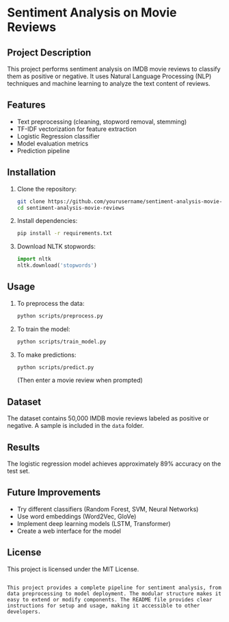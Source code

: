 # Sentiment Analysis on Movie Reviews
## Project Description
This project performs sentiment analysis on IMDB movie reviews to classify them as positive or negative. It uses Natural Language Processing (NLP) techniques and machine learning to analyze the text content of reviews.

## Features
- Text preprocessing (cleaning, stopword removal, stemming)
- TF-IDF vectorization for feature extraction
- Logistic Regression classifier
- Model evaluation metrics
- Prediction pipeline

## Installation
1. Clone the repository:
   ```bash
   git clone https://github.com/yourusername/sentiment-analysis-movie-reviews.git
   cd sentiment-analysis-movie-reviews
   ```

2. Install dependencies:
   ```bash
   pip install -r requirements.txt
   ```

3. Download NLTK stopwords:
   ```python
   import nltk
   nltk.download('stopwords')
   ```

## Usage
1. To preprocess the data:
   ```bash
   python scripts/preprocess.py
   ```

2. To train the model:
   ```bash
   python scripts/train_model.py
   ```

3. To make predictions:
   ```bash
   python scripts/predict.py
   ```
   (Then enter a movie review when prompted)

## Dataset
The dataset contains 50,000 IMDB movie reviews labeled as positive or negative. A sample is included in the `data` folder.

## Results
The logistic regression model achieves approximately 89% accuracy on the test set.

## Future Improvements
- Try different classifiers (Random Forest, SVM, Neural Networks)
- Use word embeddings (Word2Vec, GloVe)
- Implement deep learning models (LSTM, Transformer)
- Create a web interface for the model

## License
This project is licensed under the MIT License.
```

This project provides a complete pipeline for sentiment analysis, from data preprocessing to model deployment. The modular structure makes it easy to extend or modify components. The README file provides clear instructions for setup and usage, making it accessible to other developers.
